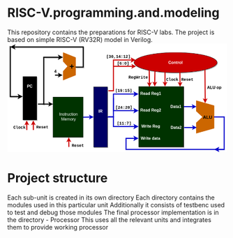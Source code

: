 


# RISC-V.programming.and.modeling
This repository contains the preparations for RISC-V labs. The project is based on simple RISC-V (RV32R) model in Verilog.
<picture>
 <img alt="YOUR-ALT-TEXT" src="images/RISCV.flow.proc.drawio.png">
</picture>

# Project structure
Each sub-unit is created in its own directory
Each directory contains the modules used in this particular unit
Additionally it consists of testbenc used to test and debug those modules
The final processor implementation is in the directory - Processor
This uses all the relevant units and integrates them to provide working processor





